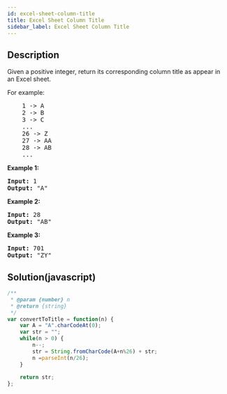 ```yaml
---
id: excel-sheet-column-title
title: Excel Sheet Column Title
sidebar_label: Excel Sheet Column Title
---
```

## Description
<div class="description">
<p>Given a positive integer, return its corresponding column title as appear in an Excel sheet.</p>

<p>For example:</p>

<pre>
    1 -&gt; A
    2 -&gt; B
    3 -&gt; C
    ...
    26 -&gt; Z
    27 -&gt; AA
    28 -&gt; AB 
    ...
</pre>

<p><strong>Example 1:</strong></p>

<pre>
<strong>Input:</strong> 1
<strong>Output:</strong> &quot;A&quot;
</pre>

<p><strong>Example 2:</strong></p>

<pre>
<strong>Input:</strong> 28
<strong>Output:</strong> &quot;AB&quot;
</pre>

<p><strong>Example 3:</strong></p>

<pre>
<strong>Input:</strong> 701
<strong>Output:</strong> &quot;ZY&quot;
</pre>
</div>

## Solution(javascript)
```javascript
/**
 * @param {number} n
 * @return {string}
 */
var convertToTitle = function(n) {
    var A = "A".charCodeAt(0);
    var str = "";
    while(n > 0) {
        n--;
        str = String.fromCharCode(A+n%26) + str;
        n =parseInt(n/26);
    }
    
    return str;
};
```